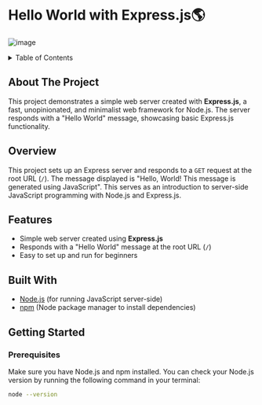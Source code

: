 # Hello World with Express.js🌎
![image](https://github.com/user-attachments/assets/99cf31ca-f98c-4cdd-8f45-4100711009b3)

<!-- TABLE OF CONTENTS -->
<details>
  <summary>Table of Contents</summary>
  <ol>
    <li>
      <a href="#about-the-project">About The Project</a>
      <ul>
        <li><a href="#overview">Overview</a></li>
        <li><a href="#features">Features</a></li>
        <li><a href="#built-with">Built With</a></li>
      </ul>
    </li>
    <li>
      <a href="#getting-started">Getting Started</a>
      <ul>
        <li><a href="#prerequisites">Prerequisites</a></li>
        <li><a href="#installation">Installation</a></li>
      </ul>
    </li>
    <li><a href="#running-the-service">Running the Service</a></li>
    <li><a href="#running-with-docker">Running with Docker</a></li>
   
  </ol>
</details>



## About The Project

This project demonstrates a simple web server created with **Express.js**, a fast, unopinionated, and minimalist web framework for Node.js. The server responds with a "Hello World" message, showcasing basic Express.js functionality.

## Overview

This project sets up an Express server and responds to a `GET` request at the root URL (`/`). The message displayed is "Hello, World! This message is generated using JavaScript". This serves as an introduction to server-side JavaScript programming with Node.js and Express.js.

## Features
- Simple web server created using **Express.js**
- Responds with a "Hello World" message at the root URL (`/`)
- Easy to set up and run for beginners

## Built With
- [Node.js](https://nodejs.org/) (for running JavaScript server-side)
- [npm](https://www.npmjs.com/) (Node package manager to install dependencies)

<!-- GETTING STARTED -->
## Getting Started

### Prerequisites
Make sure you have Node.js and npm installed. You can check your Node.js version by running the following command in your terminal:

```sh
node --version
```
